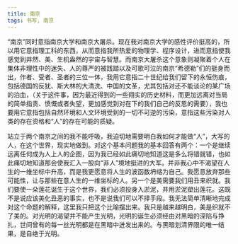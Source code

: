 ```yaml
---
title: 南京
tags: 书写, 南京
---
```



“南京”同时意指南京大学和南京大屠杀。现在我对南京大学的感性评价挺高的，所以用它意指理工科的东西，从而意指我所热爱的物理学、程序设计，进而意指使我感觉到井然、美、生机盎然的宇宙与智慧。而南京大屠杀这个意象则凝聚着个人在集体非理性中的迷失、人的尊严的被践踏以及可歌可泣的南京“希德勒”们的挺身而出，作者、受者、圣者的三位一体，我用它意指二十世纪给我们留下的永恒伤痕，包括德国的反犹、斯大林的大清洗、中国的文革，尤其包括对还不能谈论的某广场的泊血，（关于这件事，因为最近得到的一些翔实的历史材料，而更加远离对当局的简单指责、愤慨或者失望，更加感觉到对在下的我们自己的反思的需要），我也要用它意指包括自然环境和人文环境受到的一切不可逆的污染，意指这些污染对人类的存在资格和“人”的存在可能的质疑。

站立于两个南京之间的我不能呼吸，我迫切地需要明白我如何才能做“人”，大写的人，在这个世界，现实地做到。对这个基本问题我的基本回答有两个：一个是继续远离任何成为人上人的企图，因为我已经如此痛切地知道这是多么将错就错，也如此痛切地知道那会使我汇入一股向“非人”境地挺进的大军。并非我心中不渴望在人生的一维坐标中升高，而是我更愿意将人生的波函数坍缩为自己。我愿意放弃那些可能性，让与那些在意人生的一维坐标的人。另一个是美需要我们用丑来织就。我们要使一朵莲花诞生于这个世界，我们必须投身入淤泥，并用淤泥塑出莲花。这既不是说应该美化丑恶的事实，也不是说我们可以不择手段。我无法简单清晰地完成对这个命题的解释，这里我只把这个比喻摆出来。我只是越来越明白，美是织就不了美的。对光明的渴望并不能产生光明，光明的诞生必须经由对黑暗的深陷与挣扎，世间曾有的每一丝光明都是在黑暗中迸发出来的。与黑暗划清界限的唯一结果，是自绝于光明。

